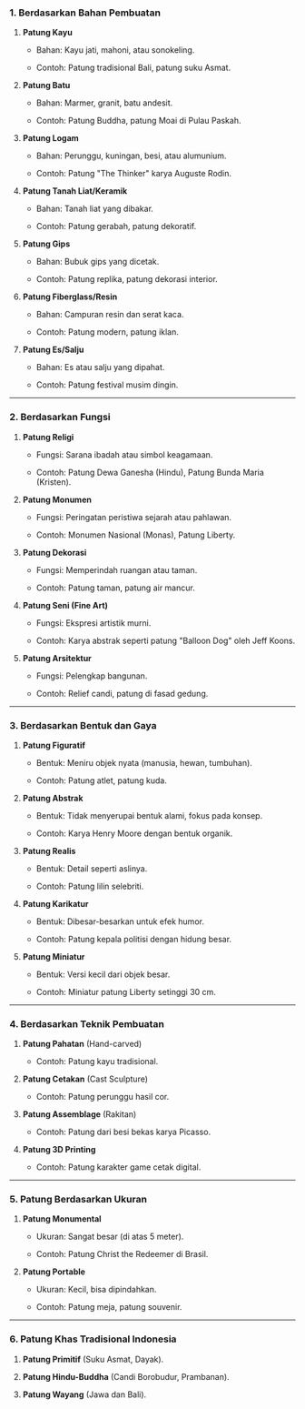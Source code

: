 ### **1. Berdasarkan Bahan Pembuatan**

1. **Patung Kayu**
    
    - Bahan: Kayu jati, mahoni, atau sonokeling.
        
    - Contoh: Patung tradisional Bali, patung suku Asmat.
        
2. **Patung Batu**
    
    - Bahan: Marmer, granit, batu andesit.
        
    - Contoh: Patung Buddha, patung Moai di Pulau Paskah.
        
3. **Patung Logam**
    
    - Bahan: Perunggu, kuningan, besi, atau alumunium.
        
    - Contoh: Patung "The Thinker" karya Auguste Rodin.
        
4. **Patung Tanah Liat/Keramik**
    
    - Bahan: Tanah liat yang dibakar.
        
    - Contoh: Patung gerabah, patung dekoratif.
        
5. **Patung Gips**
    
    - Bahan: Bubuk gips yang dicetak.
        
    - Contoh: Patung replika, patung dekorasi interior.
        
6. **Patung Fiberglass/Resin**
    
    - Bahan: Campuran resin dan serat kaca.
        
    - Contoh: Patung modern, patung iklan.
        
7. **Patung Es/Salju**
    
    - Bahan: Es atau salju yang dipahat.
        
    - Contoh: Patung festival musim dingin.
        

---

### **2. Berdasarkan Fungsi**

1. **Patung Religi**
    
    - Fungsi: Sarana ibadah atau simbol keagamaan.
        
    - Contoh: Patung Dewa Ganesha (Hindu), Patung Bunda Maria (Kristen).
        
2. **Patung Monumen**
    
    - Fungsi: Peringatan peristiwa sejarah atau pahlawan.
        
    - Contoh: Monumen Nasional (Monas), Patung Liberty.
        
3. **Patung Dekorasi**
    
    - Fungsi: Memperindah ruangan atau taman.
        
    - Contoh: Patung taman, patung air mancur.
        
4. **Patung Seni (Fine Art)**
    
    - Fungsi: Ekspresi artistik murni.
        
    - Contoh: Karya abstrak seperti patung "Balloon Dog" oleh Jeff Koons.
        
5. **Patung Arsitektur**
    
    - Fungsi: Pelengkap bangunan.
        
    - Contoh: Relief candi, patung di fasad gedung.
        

---

### **3. Berdasarkan Bentuk dan Gaya**

1. **Patung Figuratif**
    
    - Bentuk: Meniru objek nyata (manusia, hewan, tumbuhan).
        
    - Contoh: Patung atlet, patung kuda.
        
2. **Patung Abstrak**
    
    - Bentuk: Tidak menyerupai bentuk alami, fokus pada konsep.
        
    - Contoh: Karya Henry Moore dengan bentuk organik.
        
3. **Patung Realis**
    
    - Bentuk: Detail seperti aslinya.
        
    - Contoh: Patung lilin selebriti.
        
4. **Patung Karikatur**
    
    - Bentuk: Dibesar-besarkan untuk efek humor.
        
    - Contoh: Patung kepala politisi dengan hidung besar.
        
5. **Patung Miniatur**
    
    - Bentuk: Versi kecil dari objek besar.
        
    - Contoh: Miniatur patung Liberty setinggi 30 cm.
        

---

### **4. Berdasarkan Teknik Pembuatan**

1. **Patung Pahatan** (Hand-carved)
    
    - Contoh: Patung kayu tradisional.
        
2. **Patung Cetakan** (Cast Sculpture)
    
    - Contoh: Patung perunggu hasil cor.
        
3. **Patung Assemblage** (Rakitan)
    
    - Contoh: Patung dari besi bekas karya Picasso.
        
4. **Patung 3D Printing**
    
    - Contoh: Patung karakter game cetak digital.
        

---

### **5. Patung Berdasarkan Ukuran**

1. **Patung Monumental**
    
    - Ukuran: Sangat besar (di atas 5 meter).
        
    - Contoh: Patung Christ the Redeemer di Brasil.
        
2. **Patung Portable**
    
    - Ukuran: Kecil, bisa dipindahkan.
        
    - Contoh: Patung meja, patung souvenir.
        

---

### **6. Patung Khas Tradisional Indonesia**

1. **Patung Primitif** (Suku Asmat, Dayak).
    
2. **Patung Hindu-Buddha** (Candi Borobudur, Prambanan).
    
3. **Patung Wayang** (Jawa dan Bali).